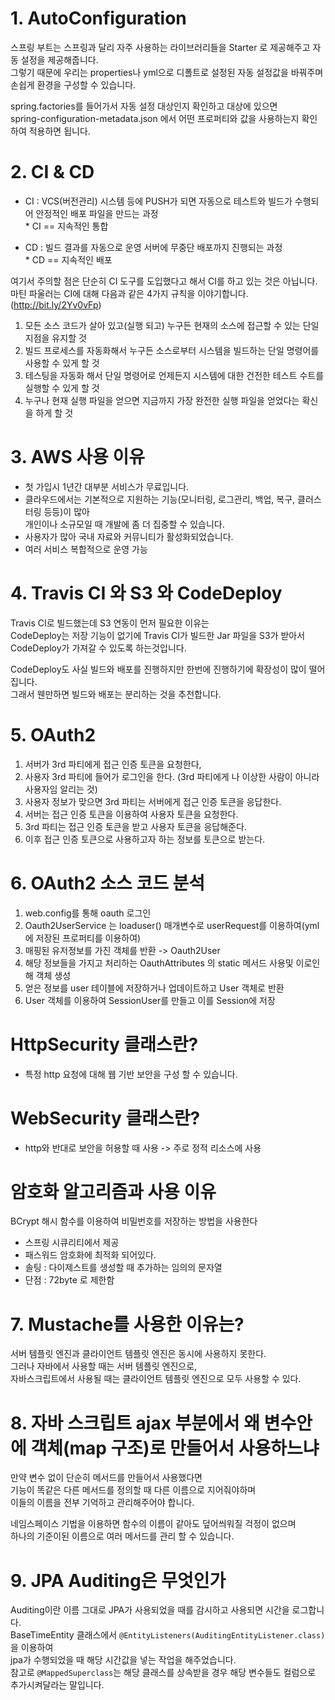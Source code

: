 # 1. AutoConfiguration   
스프링 부트는 스프링과 달리 자주 사용하는 라이브러리들을 Starter 로 제공해주고 자동 설정을 제공해줍니다.              
그렇기 때문에 우리는 properties나 yml으로 디폴트로 설정된 자동 설정값을 바꿔주며 손쉽게 환경을 구성할 수 있습니다.           
             
spring.factories를 들어가서 자동 설정 대상인지 확인하고 대상에 있으면         
spring-configuration-metadata.json 에서 어떤 프로퍼티와 값을 사용하는지 확인하여 적용하면 됩니다.           
     
# 2. CI & CD       
* CI : VCS(버전관리) 시스템 등에 PUSH가 되면 자동으로 테스트와 빌드가 수행되어 안정적인 배포 파일을 만드는 과정        
        * CI == 지속적인 통합        
      
* CD : 빌드 결과를 자동으로 운영 서버에 무중단 배포까지 진행되는 과정         
        * CD == 지속적인 배포           
  
여기서 주의할 점은 단순히 CI 도구를 도입했다고 해서 CI를 하고 있는 것은 아닙니다.    
마틴 파울러는 CI에 대해 다음과 같은 4가지 규칙을 이야기합니다. (http://bit.ly/2Yv0vFp)    
   
1. 모든 소스 코드가 살아 있고(실행 되고) 누구든 현재의 소스에 접근할 수 있는 단일 지점을 유지할 것    
2. 빌드 프로세스를 자동화해서 누구든 소스로부터 시스템을 빌드하는 단일 명령어를 사용할 수 있게 할 것      
3. 테스팅을 자동화 해서 단일 명령어로 언제든지 시스템에 대한 건전한 테스트 수트를 실행할 수 있게 할 것     
4. 누구나 현재 실행 파일을 얻으면 지금까지 가장 완전한 실행 파일을 얻었다는 확신을 하게 할 것       

# 3. AWS 사용 이유  
  
* 첫 가입시 1년간 대부분 서비스가 무료입니다.   
* 클라우드에서는 기본적으로 지원하는 기능(모니터링, 로그관리, 백업, 복구, 클러스터링 등등)이 많아     
개인이나 소규모일 때 개발에 좀 더 집중할 수 있습니다.      
* 사용자가 많아 국내 자료와 커뮤니티가 활성화되었습니다.    
* 여러 서비스 복합적으로 운영 가능  

# 4. Travis CI 와 S3 와 CodeDeploy
Travis CI로 빌드했는데 S3 연동이 먼저 필요한 이유는          
CodeDeploy는 저장 기능이 없기에 Travis CI가 빌드한 Jar 파일을 S3가 받아서 CodeDeploy가 가져갈 수 있도록 하는것입니다.  

CodeDeploy도 사실 빌드와 배포를 진행하지만 한번에 진행하기에 확장성이 많이 떨어집니다.   
그래서 웬만하면 빌드와 배포는 분리하는 것을 추천합니다. 

# 5. OAuth2      
         
1. 서버가 3rd 파티에게 접근 인증 토큰을 요청한다,                 
2. 사용자 3rd 파티에 들어가 로그인을 한다. (3rd 파티에게 나 이상한 사람이 아니라 사용자임 알리는 것)                         
3. 사용자 정보가 맞으면 3rd 파티는 서버에게 접근 인증 토큰을 응답한다.                  
4. 서버는 접근 인증 토큰을 이용하여 사용자 토큰을 요청한다.                   
5. 3rd 파티는 접근 인증 토큰을 받고 사용자 토큰을 응답해준다.               
6. 이후 접근 인증 토큰으로 사용하고자 하는 정보를 토큰으로 받는다.            
          
# 6. OAuth2 소스 코드 분석              
       
1. web.config를 통해 oauth 로그인        
2. Oauth2UserService 는 loaduser() 매개변수로 userRequest를 이용하여(yml에 저장된 프로퍼티를 이용하여) 
3. 매핑된 유저정보를 가진 객체를 반환 -> Oauth2User   
4. 해당 정보들을 가지고 처리하는 OauthAttributes 의 static 메서드 사용및 이로인해 객체 생성   
5. 얻은 정보를 user 테이블에 저장하거나 업데이트하고 User 객체로 반환   
6. User 객체를 이용하여 SessionUser를 만들고 이를 Session에 저장   
 
 
# HttpSecurity 클래스란?     
* 특정 http 요청에 대해 웹 기반 보안을 구성 할 수 있습니다.     
    
# WebSecurity 클래스란?      
* http와 반대로 보안을 허용할 때 사용 -> 주로 정적 리소스에 사용 
    
# 암호화 알고리즘과 사용 이유    
       
BCrypt 해시 함수를 이용하여 비밀번호를 저장하는 방법을 사용한다      
       
* 스프링 시큐리티에서 제공          
* 패스워드 암호화에 최적화 되어있다.           
* 솔팅 : 다이제스트를 생성할 때 추가하는 임의의 문자열        
* 단점 : 72byte 로 제한함        
       
# 7. Mustache를 사용한 이유는?         
서버 템플릿 엔진과 클라이언트 템플릿 엔진은 동시에 사용하지 못한다.                      
그러나 자바에서 사용할 때는 서버 템플릿 엔진으로,      
자바스크립트에서 사용될 때는 클라이언트 템플릿 엔진으로 모두 사용할 수 있다.        
    
# 8. 자바 스크립트 ajax 부분에서 왜 변수안에 객체(map 구조)로 만들어서 사용하느냐       
만약 변수 없이 단순히 메서드를 만들어서 사용했다면       
기능이 똑같은 다른 메서드를 정의할 때 다른 이름으로 지어줘야하며       
이들의 이름을 전부 기억하고 관리해주어야 합니다.           
    
네임스페이스 기법을 이용하면 함수의 이름이 같아도 덮어씌워질 걱정이 없으며       
하나의 기준이된 이름으로 여러 메서드를 관리 할 수 있습니다.          

# 9. JPA Auditing은 무엇인가       
Auditing이란 이름 그대로 JPA가 사용되었을 때를 감시하고 사용되면 시간을 로그합니다.         
BaseTimeEntity 클래스에서 ```@EntityListeners(AuditingEntityListener.class)``` 을 이용하여      
jpa가 수행되었을 때 해당 시간값을 넣는 작업을 해주었습니다.       
참고로 ```@MappedSuperclass```는 해당 클래스를 상속받을 경우 해당 변수들도 컬럼으로 추가시켜달라는 말입니다.      


